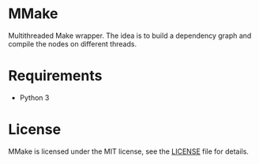 # MMake
Multithreaded Make wrapper. The idea is to build a dependency graph and
compile the nodes on different threads.

# Requirements
 - Python 3

# License
MMake is licensed under the MIT license, see the [LICENSE](LICENSE) file for
details.